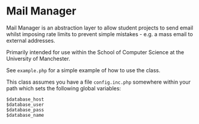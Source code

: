 Mail Manager
============

Mail Manager is an abstraction layer to allow student projects to send email whilst imposing rate limits to prevent simple mistakes - e.g. a mass email to external addresses.

Primarily intended for use within the School of Computer Science at the University of Manchester.

See `example.php` for a simple example of how to use the class.

This class assumes you have a file `config.inc.php` somewhere within your path which sets the following global variables:

```
$database_host
$database_user
$database_pass
$database_name
```